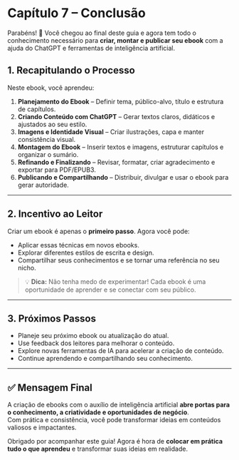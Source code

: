 # Capítulo 7 – Conclusão

Parabéns! 🎉 Você chegou ao final deste guia e agora tem todo o conhecimento necessário para **criar, montar e publicar seu ebook** com a ajuda do ChatGPT e ferramentas de inteligência artificial.

## 1. Recapitulando o Processo

Neste ebook, você aprendeu:

1. **Planejamento do Ebook** – Definir tema, público-alvo, título e estrutura de capítulos.  
2. **Criando Conteúdo com ChatGPT** – Gerar textos claros, didáticos e ajustados ao seu estilo.  
3. **Imagens e Identidade Visual** – Criar ilustrações, capa e manter consistência visual.  
4. **Montagem do Ebook** – Inserir textos e imagens, estruturar capítulos e organizar o sumário.  
5. **Refinando e Finalizando** – Revisar, formatar, criar agradecimento e exportar para PDF/EPUB3.  
6. **Publicando e Compartilhando** – Distribuir, divulgar e usar o ebook para gerar autoridade.  

---

## 2. Incentivo ao Leitor

Criar um ebook é apenas o **primeiro passo**. Agora você pode:

- Aplicar essas técnicas em novos ebooks.  
- Explorar diferentes estilos de escrita e design.  
- Compartilhar seus conhecimentos e se tornar uma referência no seu nicho.

> 💡 **Dica:** Não tenha medo de experimentar! Cada ebook é uma oportunidade de aprender e se conectar com seu público.

---

## 3. Próximos Passos

- Planeje seu próximo ebook ou atualização do atual.  
- Use feedback dos leitores para melhorar o conteúdo.  
- Explore novas ferramentas de IA para acelerar a criação de conteúdo.  
- Continue aprendendo e compartilhando seu conhecimento.

---

## ✅ Mensagem Final

A criação de ebooks com o auxílio de inteligência artificial **abre portas para o conhecimento, a criatividade e oportunidades de negócio**.  
Com prática e consistência, você pode transformar ideias em conteúdos valiosos e impactantes.  

Obrigado por acompanhar este guia! Agora é hora de **colocar em prática tudo o que aprendeu** e transformar suas ideias em realidade.
